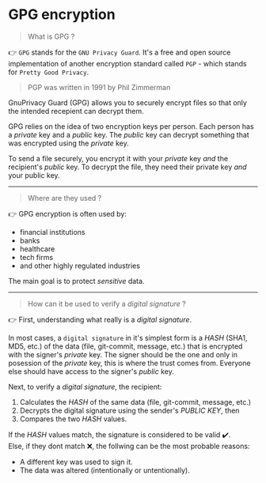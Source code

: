 # GPG encryption

> What is GPG ?

:point_right: `GPG` stands for the `GNU Privacy Guard`. It's a free and open source implementation
of another encryption standard called `PGP` - which stands for `Pretty Good Privacy`.

> PGP was written in 1991 by Phil Zimmerman

GnuPrivacy Guard (GPG) allows you to securely encrypt files so that only the intended
recepient can decrypt them.

GPG relies on the idea of two encryption keys per person. Each person has a _private_
key and a _public_ key. The _public_ key can decrypt something that was encrypted using the
_private_ key.

To send a file securely, you encrypt it with your _private_ key _and_ the recipient's _public_
key. To decrypt the file, they need their private key _and_ your public key.

---

> Where are they used ?

:point_right: GPG encryption is often used by:
* financial institutions
* banks
* healthcare
* tech firms
* and other highly regulated industries

The main goal is to protect _sensitive_ data.

---

> How can it be used to verify a _digital signature_ ?

:point_right: First, understanding what really is a _digital signature_.

In most cases, a `digital signature` in it's simplest form is a _HASH_ (SHA1, MD5, etc.) of the
data (file, git-commit, message, etc.) that is encrypted with the signer's _private_ key.
The signer should be the one and only in posession of the _private_ key, this is where the
trust comes from. Everyone else should have access to the signer's _public_ key.

Next, to verify a _digital signature_, the recipient:
1. Calculates the _HASH_ of the same data (file, git-commit, message, etc.)
2. Decrypts the digital signature using the sender's _PUBLIC KEY_, then
3. Compares the two _HASH_ values.

If the _HASH_ values match, the signature is considered to be valid :heavy_check_mark:.
<br />
Else, if they dont match :x:, the follwing can be the most probable reasons:
<br />
* A different key was used to sign it.
* The data was altered (intentionally or untentionally).

